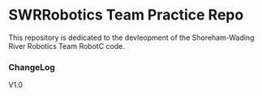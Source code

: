 # SWRRobotics Team Practice Repo
This repository is dedicated to the devleopment of the Shoreham-Wading River Robotics Team RobotC code.

### ChangeLog
V1.0
